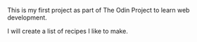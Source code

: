 This is my first project as part of The Odin Project to learn web development. 

I will create a list of recipes I like to make.